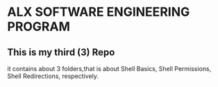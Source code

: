 # ALX SOFTWARE ENGINEERING PROGRAM
## This is my third (3) Repo
it contains about 3 folders,that is about Shell Basics, Shell Permissions, Shell Redirections, respectively.
